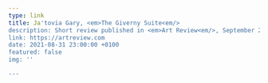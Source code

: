 ```yaml
---
type: link
title: Ja'tovia Gary, <em>The Giverny Suite<em/>
description: Short review published in <em>Art Review<em/>, September 2021
link: https://artreview.com
date: 2021-08-31 23:00:00 +0100
featured: false
img: ''

---
```

